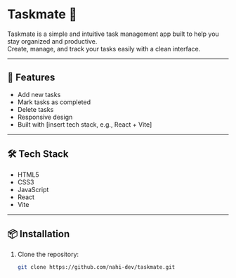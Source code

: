 # Taskmate 📝

Taskmate is a simple and intuitive task management app built to help you stay organized and productive.  
Create, manage, and track your tasks easily with a clean interface.

---

## 🚀 Features

- Add new tasks
- Mark tasks as completed
- Delete tasks
- Responsive design
- Built with [insert tech stack, e.g., React + Vite]

---

## 🛠️ Tech Stack

- HTML5
- CSS3
- JavaScript
- React
- Vite

---

## 📦 Installation

1. Clone the repository:
   ```bash
   git clone https://github.com/nahi-dev/taskmate.git
   ```

